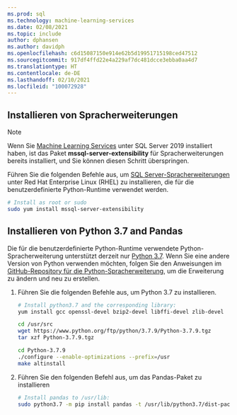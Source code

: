 ```yaml
---
ms.prod: sql
ms.technology: machine-learning-services
ms.date: 02/08/2021
ms.topic: include
author: dphansen
ms.author: davidph
ms.openlocfilehash: c6d15087150e914e62b5d19951715198ced47512
ms.sourcegitcommit: 917df4ffd22e4a229af7dc481dcce3ebba0aa4d7
ms.translationtype: HT
ms.contentlocale: de-DE
ms.lasthandoff: 02/10/2021
ms.locfileid: "100072928"
---
```

## <a name="install-language-extensions"></a>Installieren von Spracherweiterungen

> [!NOTE]
> Wenn Sie [Machine Learning Services](../../sql-server-machine-learning-services.md) unter SQL Server 2019 installiert haben, ist das Paket **mssql-server-extensibility** für Spracherweiterungen bereits installiert, und Sie können diesen Schritt überspringen.

Führen Sie die folgenden Befehle aus, um [SQL Server-Spracherweiterungen](../../../language-extensions/language-extensions-overview.md) unter Red Hat Enterprise Linux (RHEL) zu installieren, die für die benutzerdefinierte Python-Runtime verwendet werden.

```bash
# Install as root or sudo
sudo yum install mssql-server-extensibility
```

## <a name="install-python-37-and-pandas"></a>Installieren von Python 3.7 and Pandas

Die für die benutzerdefinierte Python-Runtime verwendete Python-Spracherweiterung unterstützt derzeit nur [Python 3.7](https://www.python.org/). Wenn Sie eine andere Version von Python verwenden möchten, folgen Sie den Anweisungen im [GitHub-Repository für die Python-Spracherweiterung](https://github.com/microsoft/sql-server-language-extensions/tree/master/language-extensions/python), um die Erweiterung zu ändern und neu zu erstellen.

1. Führen Sie die folgenden Befehle aus, um Python 3.7 zu installieren.

    ```bash
    # Install python3.7 and the corresponding library:
    yum install gcc openssl-devel bzip2-devel libffi-devel zlib-devel
    
    cd /usr/src
    wget https://www.python.org/ftp/python/3.7.9/Python-3.7.9.tgz
    tar xzf Python-3.7.9.tgz
    
    cd Python-3.7.9
    ./configure --enable-optimizations --prefix=/usr
    make altinstall
    ```

1. Führen Sie den folgenden Befehl aus, um das Pandas-Paket zu installieren

    ```bash
    # Install pandas to /usr/lib:
    sudo python3.7 -m pip install pandas -t /usr/lib/python3.7/dist-packages
    ```
